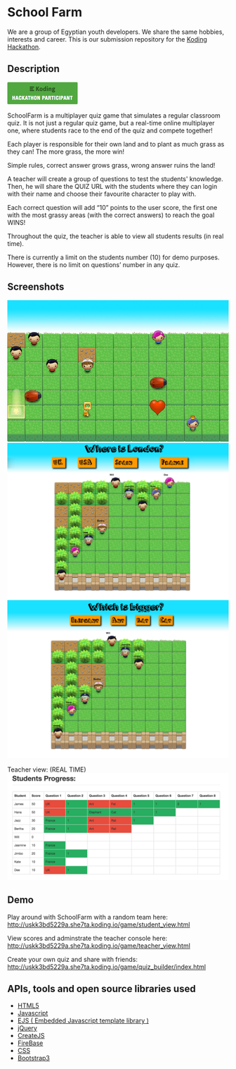 # School Farm

We are a group of Egyptian youth developers. We share the same hobbies, interests and career.
This is our submission repository for the [Koding Hackathon](https://koding.com/Hackathon).

## Description

[![Koding Hackathon](/images/badge.png?raw=true "Koding Hackathon")](https://koding.com/Hackathon)


SchoolFarm is a multiplayer quiz game that simulates a regular classroom quiz. It is not just a regular quiz game, but a real-time online multiplayer one, where students race to the end of the quiz and compete together!

Each player is responsible for their own land and to plant as much grass as they can! The more grass, the more win! 

Simple rules, correct answer grows grass, wrong answer ruins the land!

A teacher will create a group of questions to test the students' knowledge. Then, he will share the QUIZ URL with the students where they can login with their name and choose their favourite character to play with.

Each correct question will add “10” points to the user score, the first one with the most grassy areas (with the correct answers) to reach the goal WINS!

Throughout the quiz, the teacher is able to view all students results (in real time).

There is currently a limit on the students number (10) for demo purposes. However, there is no limit on questions’ number in any quiz.

## Screenshots

![SchoolFarm](/images/mockup.jpg "SchoolFarm")
![SchoolFarm](/images/sc1.jpg "SchoolFarm")
![SchoolFarm](/images/sc2.jpg "SchoolFarm")

Teacher view: (REAL TIME)
![SchoolFarm](/images/progress.png "SchoolFarm")



## Demo
Play around with SchoolFarm with a random team here:
http://uskk3bd5229a.she7ta.koding.io/game/student_view.html

View scores and adminstrate the teacher console here:
http://uskk3bd5229a.she7ta.koding.io/game/teacher_view.html

Create your own quiz and share with friends:
http://uskk3bd5229a.she7ta.koding.io/game/quiz_builder/index.html
## APIs, tools and open source libraries used

* [HTML5](http://www.w3schools.com/html/html5_intro.asp)
* [Javascript](http://www.w3schools.com/js/)
* [EJS ( Embedded Javascript template library )](https://github.com/tj/ejs)
* [jQuery](http://jquery.com/)
* [CreateJS](http://www.createjs.com/)
* [FireBase](https://www.firebase.com/)
* [CSS](http://www.w3schools.com/css/)
* [Bootstrap3](http://getbootstrap.com/)

